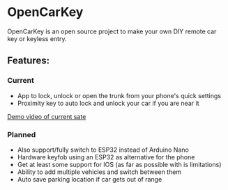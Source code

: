 # OpenCarKey

OpenCarKey is an open source project to make your own DIY remote car key or keyless entry.

## Features:
### Current
- App to lock, unlock or open the trunk from your phone's quick settings
- Proximity key to auto lock and unlock your car if you are near it

[Demo video of current sate](https://www.instagram.com/reel/C-vFoHECqch/?utm_source=ig_web_copy_link&igsh=MzRlODBiNWFlZA==)

### Planned
- Also support/fully switch to ESP32 instead of Arduino Nano
- Hardware keyfob using an ESP32 as alternative for the phone
- Get at least some support for IOS (as far as possible with is limitations)
- Ability to add multiple vehicles and switch between them
- Auto save parking location if car gets out of range